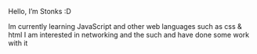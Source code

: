 Hello, I’m Stonks :D

Im currently learning JavaScript and other web languages such as css & html
I am interested in networking and the such and have done some work with it
